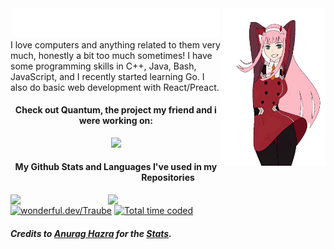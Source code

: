 <img align="right" src="./assets/ZeroTwoDancing.gif" width="33%" />
<div>
  <div align="center">
    <img src="./assets/title.svg" width="66%" />
  </div>
  I love computers and anything related to them very much, honestly a bit too much sometimes!
  I have some programming skills in C++, Java, Bash, JavaScript, and I recently started learning Go.
  I also do basic web development with React/Preact.

  <h4 align="center">Check out Quantum, the project my friend and i were working on:</h4>
  <p align="center">
    <a href="../../../../imnaK/quantum">
      <picture>
        <source media="(prefers-color-scheme: dark)" srcset="https://github-readme-stats.vercel.app/api/pin/?username=imnak&repo=quantum&show_owner=true&title_color=E30B5D&icon_color=E30B5D&theme=github_dark_dimmed" />
        <source media="(prefers-color-scheme: light), (prefers-color-scheme: no-preference)" srcset="https://github-readme-stats.vercel.app/api/pin/?username=imnak&repo=quantum&show_owner=true&title_color=E30B5D&icon_color=E30B5D" />
        <img width="42%" src="https://github-readme-stats.vercel.app/api/pin/?username=imnak&repo=quantum&show_owner=true&title_color=E30B5D&icon_color=E30B5D" />
      </picture>
    </a>
  </p>
  <h4 align="center">My Github Stats and Languages I've used in my Repositories</h4>
</div>
<div>
  <picture>
    <source media="(prefers-color-scheme: dark)" srcset="https://github-readme-stats.vercel.app/api?username=Traube1000101&custom_title=Stats&hide_rank=true&show_icons=true&title_color=E30B5D&icon_color=E30B5D&theme=github_dark_dimmed" />
    <source media="(prefers-color-scheme: light), (prefers-color-scheme: no-preference)" srcset="https://github-readme-stats.vercel.app/api?username=Traube1000101&hide_rank=true&show_icons=true&title_color=E30B5D&icon_color=E30B5D" />
    <img width="31%" align="left" src="https://github-readme-stats.vercel.app/api?username=Traube1000101&hide_rank=true&show_icons=true&title_color=E30B5D&icon_color=E30B5D" />
  </picture>
  <picture>
    <source media="(prefers-color-scheme: dark)" srcset="https://github-readme-stats.vercel.app/api/top-langs/?username=Traube1000101&custom_title=Repo&nbsp;Languages&hide_rank=true&layout=compact&langs_count=8&title_color=E30B5D&theme=github_dark_dimmed" />
    <source media="(prefers-color-scheme: light), (prefers-color-scheme: no-preference)" srcset="https://github-readme-stats.vercel.app/api?username=Traube1000101&hide_rank=true&layout=compact&langs_count=8&title_color=E30B5D" />
    <img width="31%" align="left" src="https://github-readme-stats.vercel.app/api?username=Traube1000101&hide_rank=true&layout=compact&langs_count=8&title_color=E30B5D" />
  </picture>
</div>
<div>
  &emsp;
  <br />
  <a href="https://wonderful.dev/Traube"><img alt="wonderful.dev/Traube" src="https://img.shields.io/badge/wonderful.dev-%23555?style=flat&color=24292F" /></a>&nbsp;<a href="https://wakatime.com/@71d22b23-f875-461a-8f05-24a0e42d708e"
    ><img src="https://wakatime.com/badge/user/71d22b23-f875-461a-8f05-24a0e42d708e.svg?style=flat&color=24292F" title="My total time coded since Aug 1 2023" alt="Total time coded"
  /></a>
</div>

<h5 align="left">Credits to <a href="https://github.com/anuraghazra">Anurag Hazra</a> for the <a href="https://github.com/anuraghazra/github-readme-stats">Stats</a>.</h5>
